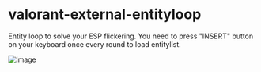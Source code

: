 # valorant-external-entityloop
Entity loop to solve your ESP flickering. You need to press "INSERT" button on your keyboard once every round to load entitylist.

![image](https://user-images.githubusercontent.com/110330005/182019870-5092f9f4-ef46-4d3b-b845-dbaeb1425531.png)
